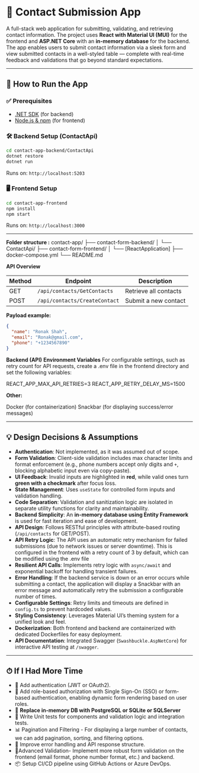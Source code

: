 # 📇 Contact Submission App

A full-stack web application for submitting, validating, and retrieving contact information. The project uses **React with Material UI (MUI)** for the frontend and **ASP.NET Core** with an **in-memory database** for the backend. The app enables users to submit contact information via a sleek form and view submitted contacts in a well-styled table — complete with real-time feedback and validations that go beyond standard expectations.

---

## 🚀 How to Run the App

### ✅ Prerequisites
- [.NET SDK](https://dotnet.microsoft.com/en-us/download) (for backend)
- [Node.js & npm](https://nodejs.org/) (for frontend)

### 🛠 Backend Setup (ContactApi)
```bash
cd contact-app-backend/ContactApi
dotnet restore
dotnet run
```
Runs on: `http://localhost:5203`

### 🖥 Frontend Setup
```bash
cd contact-app-frontend
npm install
npm start
```
Runs on: `http://localhost:3000`

---


**Folder structure :**
contact-app/
├── contact-form-backend/
│ └── ContactApi/
├── contact-form-frontend/
│ └── [ReactApplication]
├── docker-compose.yml
└── README.md

**API Overview**

| Method | Endpoint                         | Description                  |
|--------|------------------------------    |------------------------------|
| GET    | `/api/contacts/GetContacts`      | Retrieve all contacts        |
| POST   | `/api/contacts/CreateContact`    | Submit a new contact         |

**Payload example:**
```json
{
  "name": "Ronak Shah",
  "email": "Ronak@gmail.com",
  "phone": "+1234567890"
}
```

**Backend (API)**
**Environment Variables**
For configurable settings, such as retry count for API requests, create a .env file in the frontend directory and set the following variables:

REACT_APP_MAX_API_RETRIES=3
REACT_APP_RETRY_DELAY_MS=1500


**Other:**

Docker (for containerization)
Snackbar (for displaying success/error messages)

---

## 💡 Design Decisions & Assumptions

- **Authentication**: Not implemented, as it was assumed out of scope.  
- **Form Validation**: Client-side validation includes max character limits and format enforcement (e.g., phone numbers accept only digits and `+`, blocking alphabetic input even via copy-paste).  
- **UI Feedback**: Invalid inputs are highlighted in **red**, while valid ones turn **green with a checkmark** after focus loss.  
- **State Management**: Uses `useState` for controlled form inputs and validation handling.  
- **Code Separation**: Validation and sanitization logic are isolated in separate utility functions for clarity and maintainability.  
- **Backend Simplicity**: An **in-memory database using Entity Framework** is used for fast iteration and ease of development.  
- **API Design**: Follows RESTful principles with attribute-based routing (`/api/contacts` for GET/POST).
- **API Retry Logic**: The API uses an automatic retry mechanism for failed submissions (due to network issues or server downtime). This is configured in the frontend with a retry count of 3 by default, which can be modified using the .env file
- **Resilient API Calls**: Implements retry logic with `async/await` and exponential backoff for handling transient failures.
- **Error Handling**: If the backend service is down or an error occurs while submitting a contact, the application will display a Snackbar with an error message and automatically retry the submission a configurable number of times.
- **Configurable Settings**: Retry limits and timeouts are defined in `config.ts` to prevent hardcoded values.  
- **Styling Consistency**: Leverages Material UI’s theming system for a unified look and feel.  
- **Dockerization**: Both frontend and backend are containerized with dedicated Dockerfiles for easy deployment.  
- **API Documentation**: Integrated Swagger (`Swashbuckle.AspNetCore`) for interactive API testing at `/swagger`.  
---

## ⏱ If I Had More Time

- 🔐 Add authentication (JWT or OAuth2).
- 👥 Add role-based authorization with Single Sign-On (SSO) or form-based authentication, enabling dynamic form rendering based on user roles.
- 💾 **Replace in-memory DB with PostgreSQL or SQLite or SQLServer**
- 🧪 Write Unit tests for components and validation logic and integration tests.
- 📊 Pagination and Filtering - For displaying a large number of contacts, we can add pagination, sorting, and filtering options.
- 📄 Improve error handling and API response structure.
- 🧪Advanced Validation- Implement more robust form validation on the frontend (email format, phone number format, etc.) and backend.
- 📦 Setup CI/CD pipeline using GitHub Actions or Azure DevOps.

